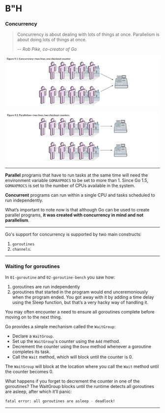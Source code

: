 # B"H


### Concurrency

> Concurrency is about dealing with lots of things at once. Parallelism is about doing lots of things at once.
>
> -- <cite>Rob Pike, co-creator of Go</cite>

![](img/concurrency.png)

![](img/parallelism.png)

---

**Parallel** programs that have to run tasks at the same time will need the environment variable `GOMAXPROCS` to be set to more than 1. Since Go 1.5, `GOMAXPROCS` is set to the number of CPUs available in the system. 

**Concurrent** programs can run within a single CPU and tasks scheduled to run independently. 

What’s important to note now is that although Go can be used to create parallel programs, **it was created with concurrency in mind and not parallelism**.

---

Go's support for concurrency is supported by two main constructs:
1. `goroutines` 
2. `channels`. 

--- 

### Waiting for goroutines

In `01-goroutine` and `02-goroutine-bench` you saw how:
1. goroutines are run independently
2. goroutines that started in the program would end unceremoniously when the program ended. You got away with it by adding a time delay using the Sleep function, but that’s a very hacky way of handling it.

You may often encounter a need to ensure all goroutines complete before moving on to the next thing.

Go provides a simple mechanism called the `WaitGroup`:

- Declare a `WaitGroup`.
- Set up the `WaitGroup`'s counter using the `Add` method.
- Decrement the counter using the `Done` method whenever a goroutine completes its task.
- Call the `Wait` method, which will block until the counter is 0.

The `WaitGroup` will block at the location where you call the `Wait` method until the counter becomes 0. 

What happens if you forget to decrement the counter in one of the goroutines? The WaitGroup blocks until the runtime detects all goroutines are asleep, after which it’ll panic:

```sh
fatal error: all goroutines are asleep - deadlock!
```

---
